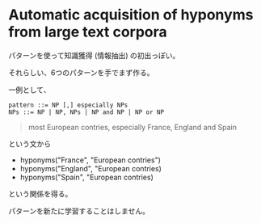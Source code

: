 # Automatic acquisition of hyponyms from large text corpora

パターンを使って知識獲得 (情報抽出) の初出っぽい。

それらしい、6つのパターンを手でまず作る。

一例として、

```
pattern ::= NP [,] especially NPs
NPs ::= NP | NP, NPs | NP and NP | NP or NP
```

> most European contries, especially France, England and Spain

という文から

- hyponyms("France", "European contries")
- hyponyms("England", "European contries)
- hyponyms("Spain", "European contries)

という関係を得る。

パターンを新たに学習することはしません。
